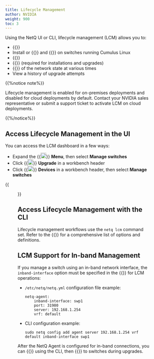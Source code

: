 ```yaml
---
title: Lifecycle Management
author: NVIDIA
weight: 900
toc: 3
---
```


Using the NetQ UI or CLI, lifecycle management (LCM) allows you to:

- {{<link title="Switch Management" text="Manage switch inventory">}}
- Install or {{<link title="Upgrade NetQ Agent" text="upgrade NetQ (Agents and CLI)">}} and {{<link title="Upgrade Cumulus Linux" text="Cumulus Linux">}} on switches running Cumulus Linux
- {{<link title="NetQ and Network OS Images" text="Manage Cumulus Linux and NetQ images">}}
- {{<link title="Credentials and Profiles" text="Configure switch access credentials and profiles">}} (required for installations and upgrades)
- {{<link title="Network Snapshots" text="Create snapshots">}} of the network state at various times
- View a history of upgrade attempts

{{%notice note%}}

Lifecycle management is enabled for on-premises deployments and disabled for cloud deployments by default. Contact your NVIDIA sales representative or submit a support ticket to activate LCM on cloud deployments.

{{%/notice%}}

## Access Lifecycle Management in the UI

You can access the LCM dashboard in a few ways:

- Expand the {{<img src="https://icons.cumulusnetworks.com/01-Interface-Essential/03-Menu/navigation-menu.svg" width="18" height="18">}} **Menu**, then select **Manage switches**
- Click {{<img src="https://icons.cumulusnetworks.com/05-Internet-Networks-Servers/06-Servers/server-upload.svg" width="18" height="18">}} **Upgrade** in a workbench header
- Click {{<img src="/images/netq/devices.svg" height="18" width="18">}} **Devices** in a workbench header, then select **Manage switches**

{{<figure src="/images/netq/manage-switch-assets-450.png" alt="dashboard displaying switch management tab" width="700">}}

## Access Lifecycle Management with the CLI

Lifecycle management workflows use the `netq lcm` command set. Refer to the {{<link title="lcm" text="command line reference">}} for a comprehensive list of options and definitions.

## LCM Support for In-band Management

If you manage a switch using an in-band network interface, the `inband-interface` option must be specified in the {{<link url="Install-NetQ-Agents/#configure-netq-agents-using-the-netq-cli" text="agent configuration">}} for LCM operations:

- `/etc/netq/netq.yml` configuration file example:

    ```
    netq-agent:
        inband-interface: swp1
        port: 31980
        server: 192.168.1.254
        vrf: default
    ```

- CLI configuration example:

    ```
    sudo netq config add agent server 192.168.1.254 vrf default inband-interface swp1
    ```
After the NetQ Agent is configured for in-band connections, you can {{<link title="Credentials and Profiles/#agent-configuration-profiles" text="create custom agent configuration profiles">}} using the CLI, then {{<link title="Credentials and Profiles/#apply-configuration-profiles" text="apply the custom  profiles">}} to switches during upgrades.